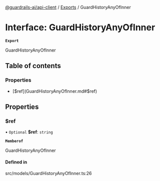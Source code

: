 [@guardrails-ai/api-client](../README.md) / [Exports](../modules.md) / GuardHistoryAnyOfInner

# Interface: GuardHistoryAnyOfInner

**`Export`**

GuardHistoryAnyOfInner

## Table of contents

### Properties

- [$ref](GuardHistoryAnyOfInner.md#$ref)

## Properties

### $ref

• `Optional` **$ref**: `string`

**`Memberof`**

GuardHistoryAnyOfInner

#### Defined in

src/models/GuardHistoryAnyOfInner.ts:26
